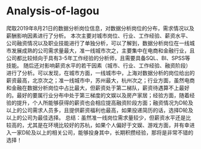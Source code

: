# Analysis-of-lagou
爬取2019年8月21日的数据分析岗位信息，对数据分析岗位的分布，需求情况以及薪酬影响因素进行了分析。
本次主要对城市岗位、行业、工作经验、薪资水平、公司融资情况以及职业技能进行了单独分析，可以了解到，数据分析岗位在一线城市发展成熟的公司需求量最大，准一线城市次之，主要集中在电商和金融行业，且公司都比较倾向于具有3-5年工作经验的分析师，且需要具备SQL、BI、SPSS等技能。
随后还对影响薪资水平的若干因素（城市、行业、工作经验、融资阶段）进行了分析。可以发现，在城市方面，一线城市中，上海对数据分析的岗位给出的薪资最高，北京次之；准一线城市中，苏州最大，杭州次之；行业方面，虽然电商和金融在数据分析岗位中占比最大，但薪资处于第二梯队，薪资待遇算不上最好的。最好的要属行业分布中处于第三梯度的文娱以及房产家居；经验方面，随着经验的提升，个人所能够获得的薪资也会相应提高融资阶段方面；融资情况为D轮及以上的公司需求人员多，且提供薪资福利也最高，如果投递简历的话，选择D轮及以上的公司为最佳选择。
总结：虽然准一线岗位需求量较少，但薪资水平还是比较高的，尤其是在环境比较好的苏杭，如果个人偏好于文娱、游戏方面，并有幸进入一家D轮及以上的相关公司，能够投身其中，长期积攒经验，那将是非常不错的选择！
